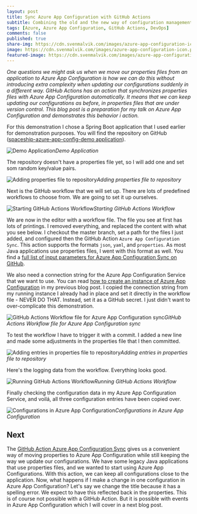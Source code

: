 ```yaml
---
layout: post
title: Sync Azure App Configuration with GitHub Actions
subtitle: Combining the old and the new way of configuration management
tags: [Azure, Azure App Configuration, GitHub Actions, DevOps]
comments: false
published: true
share-img: https://cdn.svenmalvik.com/images/azure-app-configuration-icon.png
image: https://cdn.svenmalvik.com/images/azure-app-configuration-icon.png
featured-image: https://cdn.svenmalvik.com/images/azure-app-configuration-icon.png
---
```


*One questions we might ask us when we move our properties files from an application to Azure App Configuration is how we can do this without introducing extra complexity when updating our configurations suddenly in a different way. GitHub Actions has an action that synchronizes properties files with Azure App Configuration automatically. It means that we can keep updating our configurations as before, in properties files that are under version control. This blog post is a preparation for my talk on Azure App Configuration and demonstrates this behavior i action.*

For this demonstration I chose a Spring Boot application that I used earlier for demonstration purposes. You will find the repository on GitHub ([spaceship-azure-app-config-demo application](https://github.com/svenmalvik/spaceship-azure-app-config-demo)).

![Demo Application](https://cdn.svenmalvik.com/images/azure-app-configuration-github-actions-sync1.png)*Demo Application*

The repository doesn't have a properties file yet, so I will add one and set som random key/value pairs.

![Adding properties file to repository](https://cdn.svenmalvik.com/images/azure-app-configuration-github-actions-sync2.png)*Adding properties file to repository*

Next is the GitHub workflow that we will set up. There are lots of predefined workflows to choose from. We are going to set it up ourselves.  

![Starting GitHub Actions Workflow](https://cdn.svenmalvik.com/images/azure-app-configuration-github-actions-sync3.png)*Starting GitHub Actions Workflow*

We are now in the editor with a workflow file. The file you see at first has lots of printings. I removed everything, and replaced the content with what you see below. I checkout the master branch, set a path for the files I just added, and configured then the GitHub Action `Azure App Configuration Sync`. This action supports the formats `json`, `yaml`, and `properties`. As most Java applications use properties files, I went with this format as well. You find a [full list of input parameters for Azure App Configuration Sync on GitHub](https://github.com/Azure/AppConfiguration-Sync/blob/master/action.yml).

We also need a connection string for the Azure App Configuration Service that we want to use. You can read [how to create an instance of Azure App Configuration](https://www.svenmalvik.com/azure-appconfiguration/) in my previous blog post. I copied the connection string from my running instance I already had in place and set it directly in the workflow file - NEVER DO THAT. Instead, set it as a GitHub secret. I just didn't want to over-complicate this demonstration.

![GitHub Actions Workflow file for Azure App Configuration sync](https://cdn.svenmalvik.com/images/azure-app-configuration-github-actions-sync4.png)*GitHub Actions Workflow file for Azure App Configuration sync*

To test the workflow I have to trigger it with a commit. I added a new line and made some adjustments in the properties file that I then committed.

![Adding entries in properties file to repository](https://cdn.svenmalvik.com/images/azure-app-configuration-github-actions-sync5.png)*Adding entries in properties file to repository*

Here's the logging data from the workflow. Everything looks good.

![Running GitHub Actions Workflow](https://cdn.svenmalvik.com/images/azure-app-configuration-github-actions-sync6.png)*Running GitHub Actions Workflow*

Finally checking the configuration data in my Azure App Configuration Service, and voilá, all three configuration entries have been copied over.

![Configurations in Azure App Configuration](https://cdn.svenmalvik.com/images/azure-app-configuration-github-actions-sync7.png)*Configurations in Azure App Configuration*

## Next

The [GitHub Action Azure App Configuration Sync](https://github.com/marketplace/actions/azure-app-configuration-sync) gives us a convenient way of moving properties to Azure App Configuration while still keeping the way we update our configurations. We have some legacy Java applications that use properties files, and we wanted to start using Azure App Configurations. With this action, we can keep all configurations close to the application. Now, what happens if I make a change in one configuration in Azure App Configuration? Let's say we change the title because it has a spelling error. We expect to have this reflected back in the properties. This is of course not possible with a GitHub Action. But it is possible with events in Azure App Configuration which I will cover in a next blog post.
